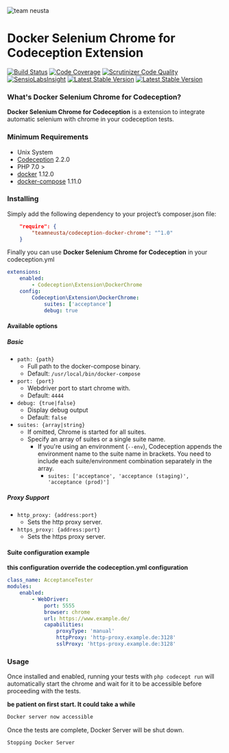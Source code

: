 ![team neusta][logo]

# Docker Selenium Chrome for Codeception Extension #

[![Build Status](https://scrutinizer-ci.com/g/teamneusta/codeception-docker-chrome/badges/build.png?b=master)](https://scrutinizer-ci.com/g/teamneusta/codeception-docker-chrome/build-status/master)
[![Code Coverage](https://scrutinizer-ci.com/g/teamneusta/codeception-docker-chrome/badges/coverage.png?b=master)](https://scrutinizer-ci.com/g/teamneusta/codeception-docker-chrome/?branch=master)
[![Scrutinizer Code Quality](https://scrutinizer-ci.com/g/teamneusta/codeception-docker-chrome/badges/quality-score.png?b=master)](https://scrutinizer-ci.com/g/teamneusta/codeception-docker-chrome/?branch=master)
[![SensioLabsInsight](https://insight.sensiolabs.com/projects/ab3e62a0-03dd-4f4b-8b82-39dd3d942f97/mini.png)](https://insight.sensiolabs.com/projects/ab3e62a0-03dd-4f4b-8b82-39dd3d942f97)
[![Latest Stable Version](https://img.shields.io/packagist/v/teamneusta/codeception-docker-chrome.svg?label=stable)](https://packagist.org/packages/teamneusta/codeception-docker-chrome)
[![Latest Stable Version](https://img.shields.io/packagist/l/teamneusta/codeception-docker-chrome.svg?label=stable)](https://packagist.org/packages/teamneusta/codeception-docker-chrome)


### What's Docker Selenium Chrome for Codeception? ###

**Docker Selenium Chrome for Codeception** is a extension to integrate automatic selenium with chrome in your codeception tests.

### Minimum Requirements ###

- Unix System
- [Codeception](http://codeception.com/) 2.2.0
- PHP 7.0 >
- [docker](https://docs.docker.com/engine/installation/linux/) 1.12.0
- [docker-compose](https://docs.docker.com/compose/install/) 1.11.0

### Installing ###

Simply add the following dependency to your project’s composer.json file:

```json
    "require": {
        "teamneusta/codeception-docker-chrome": "^1.0"
    }
```
Finally you can use **Docker Selenium Chrome for Codeception** in your codeception.yml

```yaml
extensions:
    enabled:
        - Codeception\Extension\DockerChrome
    config:
        Codeception\Extension\DockerChrome:
            suites: ['acceptance']
            debug: true
```

#### Available options ####

##### Basic #####

- `path: {path}`
    - Full path to the docker-compose binary.
    - Default: `/usr/local/bin/docker-compose`
- `port: {port}`
    - Webdriver port to start chrome with.
    - Default: `4444`
- `debug: {true|false}`
    - Display debug output
    - Default: `false`
- `suites: {array|string}`
    - If omitted, Chrome is started for all suites.
    - Specify an array of suites or a single suite name.
        - If you're using an environment (`--env`), Codeception appends the
          environment name to the suite name in brackets. You need to include
          each suite/environment combination separately in the array.
            - `suites: ['acceptance', 'acceptance (staging)', 'acceptance (prod)']`

##### Proxy Support #####

- `http_proxy: {address:port}`
    - Sets the http proxy server.
- `https_proxy: {address:port}`
    - Sets the https proxy server.
    
#### Suite configuration example ####

**this configuration override the codeception.yml configuration**

```yaml
class_name: AcceptanceTester
modules:
    enabled:
        - WebDriver:
            port: 5555
            browser: chrome
            url: https://www.example.de/
            capabilities:
                proxyType: 'manual'
                httpProxy: 'http-proxy.example.de:3128'
                sslProxy: 'https-proxy.example.de:3128'
```
 
### Usage ###

Once installed and enabled, running your tests with `php codecept run` will
automatically start the chrome and wait for it to be accessible before
proceeding with the tests.

**be patient on first start. It could take a while**

```bash
Docker server now accessible
```

Once the tests are complete, Docker Server will be shut down.

```bash
Stopping Docker Server
```


[logo]: https://www.team-neusta.de/typo3temp/pics/t_0d7f868b56.png "team neusta logo"
